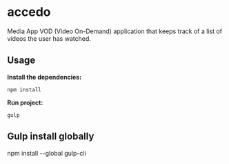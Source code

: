 # accedo
Media App VOD (Video On-Demand) application that keeps track of a list of videos the user has watched.

## Usage

__Install the dependencies:__

`npm install`

__Run project:__

`gulp`



## Gulp install globally

npm install --global gulp-cli

